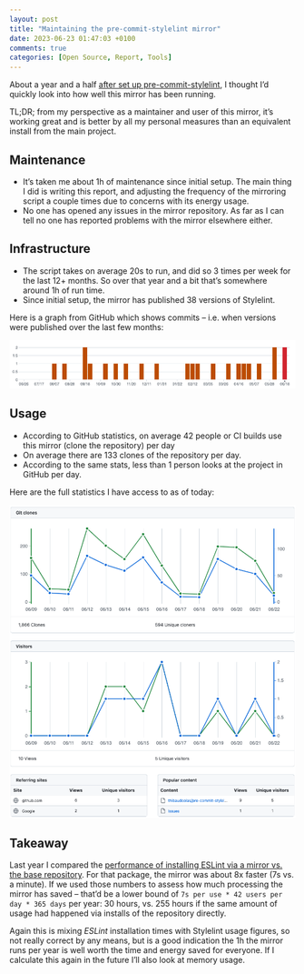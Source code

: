 ```yaml
---
layout: post
title: "Maintaining the pre-commit-stylelint mirror"
date: 2023-06-23 01:47:03 +0100
comments: true
categories: [Open Source, Report, Tools]
---
```


About a year and a half [after set up pre-commit-stylelint](https://github.com/pre-commit/pre-commit/issues/1768), I thought I’d quickly look into how well this mirror has been running.

<!-- more -->

TL;DR; from my perspective as a maintainer and user of this mirror, it’s working great and is better by all my personal measures than an equivalent install from the main project.

## Maintenance

- It’s taken me about 1h of maintenance since initial setup. The main thing I did is writing this report, and adjusting the frequency of the mirroring script a couple times due to concerns with its energy usage.
- No one has opened any issues in the mirror repository. As far as I can tell no one has reported problems with the mirror elsewhere either.

## Infrastructure

- The script takes on average 20s to run, and did so 3 times per week for the last 12+ months. So over that year and a bit that’s somewhere around 1h of run time.
- Since initial setup, the mirror has published 38 versions of Stylelint.

Here is a graph from GitHub which shows commits – i.e. when versions were published over the last few months:

![pre-commit-stylelint mirror publish](/images/blog/maintaining-the-pre-commit-stylelint-mirror/pre-commit-stylelint-mirror-publish.png)

## Usage

- According to GitHub statistics, on average 42 people or CI builds use this mirror (clone the repository) per day
- On average there are 133 clones of the repository per day.
- According to the same stats, less than 1 person looks at the project in GitHub per day.

Here are the full statistics I have access to as of today:

![pre-commit-stylelint mirror statistics](/images/blog/maintaining-the-pre-commit-stylelint-mirror/pre-commit-stylelint-mirror-usage.png)

## Takeaway

Last year I compared the [performance of installing ESLint via a mirror vs. the base repository](https://github.com/pre-commit/pre-commit/issues/1768#issuecomment-1032701216). For that package, the mirror was about 8x faster (7s vs. a minute). If we used those numbers to assess how much processing the mirror has saved – that’d be a lower bound of `7s per use * 42 users per day * 365 days` per year: 30 hours, vs.  255 hours if the same amount of usage had happened via installs of the repository directly.

Again this is mixing _ESLint_ installation times with Stylelint usage figures, so not really correct by any means, but is a good indication the 1h the mirror runs per year is well worth the time and energy saved for everyone. If I calculate this again in the future I’ll also look at memory usage.
